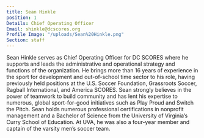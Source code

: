 ```yaml
---
title: Sean Hinkle
position: 1
Details: Chief Operating Officer
Email: shinkle@dcscores.org
Profile Image: "/uploads/Sean%20Hinkle.png"
Section: staff
---
```


Sean Hinkle serves as Chief Operating Officer for DC SCORES where he supports and leads the administrative and operational strategy and functions of the organization. He brings more than 16 years of experience in the sport for development and out-of-school time sector to his role, having previously held positions at the U.S. Soccer Foundation, Grassroots Soccer, Ragball International, and America SCORES. Sean strongly believes in the power of teamwork to build community and has lent his expertise to numerous, global sport-for-good initiatives such as Play Proud and Switch the Pitch. Sean holds numerous professional certifications in nonprofit management and a Bachelor of Science from the University of Virginia’s Curry School of Education. At UVA, he was also a four-year member and captain of the varsity men’s soccer team. 